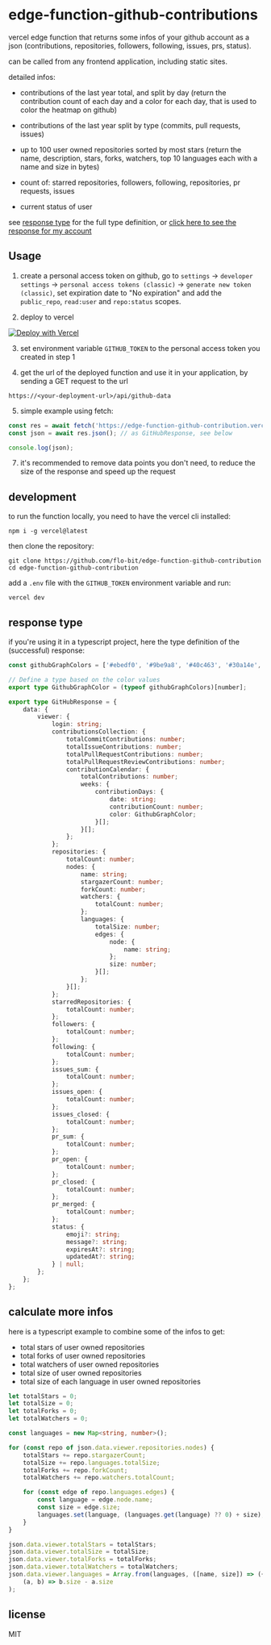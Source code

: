 # edge-function-github-contributions

vercel edge function that returns some infos of your github account as a json (contributions, repositories, followers, following, issues, prs, status).

can be called from any frontend application, including static sites.

detailed infos:

- contributions of the last year total, and split by day 
(return the contribution count of each day and a color for each day, that is used to color the heatmap on github)

- contributions of the last year split by type (commits, pull requests, issues)

- up to 100 user owned repositories sorted by most stars
(return the name, description, stars, forks, watchers, top 10 languages each with a name and size in bytes)

- count of: starred repositories, followers, following, repositories, pr requests, issues

- current status of user

see [response type](#response-type) for the full type definition, or [click here to see the response for my account](https://edge-function-github-contribution.vercel.app/api/github-data)

## Usage

1. create a personal access token on github, go to `settings` -> `developer settings` -> `personal access tokens (classic)` -> `generate new token (classic)`, set expiration date to "No expiration" and add the `public_repo`, `read:user` and `repo:status` scopes.

2. deploy to vercel 

[![Deploy with Vercel](https://vercel.com/button)](https://vercel.com/new/clone?repository-url=https%3A%2F%2Fgithub.com%2Fflo-bit%2Fedge-function-github-contribution&env=GITHUB_TOKEN)

3. set environment variable `GITHUB_TOKEN` to the personal access token you created in step 1

4. get the url of the deployed function and use it in your application, by sending a GET request to the url

```
https://<your-deployment-url>/api/github-data
```

5. simple example using fetch:

```js
const res = await fetch('https://edge-function-github-contribution.vercel.app/api/github-data');
const json = await res.json(); // as GitHubResponse, see below

console.log(json);
```

7. it's recommended to remove data points you don't need, to reduce the size of the response and speed up the request

## development

to run the function locally, you need to have the vercel cli installed:

```
npm i -g vercel@latest
```

then clone the repository:

```
git clone https://github.com/flo-bit/edge-function-github-contribution
cd edge-function-github-contribution
```

add a `.env` file with the `GITHUB_TOKEN` environment variable and run:

```
vercel dev
```

## response type

if you're using it in a typescript project, here the type definition of the (successful) response:

```ts
const githubGraphColors = ['#ebedf0', '#9be9a8', '#40c463', '#30a14e', '#216e39'] as const;

// Define a type based on the color values
export type GithubGraphColor = (typeof githubGraphColors)[number];

export type GitHubResponse = {
	data: {
		viewer: {
			login: string;
			contributionsCollection: {
				totalCommitContributions: number;
				totalIssueContributions: number;
				totalPullRequestContributions: number;
				totalPullRequestReviewContributions: number;
				contributionCalendar: {
					totalContributions: number;
					weeks: {
						contributionDays: {
							date: string;
							contributionCount: number;
							color: GithubGraphColor;
						}[];
					}[];
				};
			};
			repositories: {
				totalCount: number;
				nodes: {
					name: string;
					stargazerCount: number;
					forkCount: number;
					watchers: {
						totalCount: number;
					};
					languages: {
						totalSize: number;
						edges: {
							node: {
								name: string;
							};
							size: number;
						}[];
					};
				}[];
			};
			starredRepositories: {
				totalCount: number;
			};
			followers: {
				totalCount: number;
			};
			following: {
				totalCount: number;
			};
			issues_sum: {
				totalCount: number;
			};
			issues_open: {
				totalCount: number;
			};
			issues_closed: {
				totalCount: number;
			};
			pr_sum: {
				totalCount: number;
			};
			pr_open: {
				totalCount: number;
			};
			pr_closed: {
				totalCount: number;
			};
			pr_merged: {
				totalCount: number;
			};
			status: {
				emoji?: string;
				message?: string;
				expiresAt?: string;
				updatedAt?: string;
			} | null;
		};
	};
};
```

## calculate more infos

here is a typescript example to combine some of the infos to get:

- total stars of user owned repositories
- total forks of user owned repositories
- total watchers of user owned repositories
- total size of user owned repositories
- total size of each language in user owned repositories

```ts
let totalStars = 0;
let totalSize = 0;
let totalForks = 0;
let totalWatchers = 0;

const languages = new Map<string, number>();

for (const repo of json.data.viewer.repositories.nodes) {
    totalStars += repo.stargazerCount;
    totalSize += repo.languages.totalSize;
    totalForks += repo.forkCount;
    totalWatchers += repo.watchers.totalCount;

    for (const edge of repo.languages.edges) {
        const language = edge.node.name;
        const size = edge.size;
        languages.set(language, (languages.get(language) ?? 0) + size);
    }
}

json.data.viewer.totalStars = totalStars;
json.data.viewer.totalSize = totalSize;
json.data.viewer.totalForks = totalForks;
json.data.viewer.totalWatchers = totalWatchers;
json.data.viewer.languages = Array.from(languages, ([name, size]) => ({ name, size })).sort(
    (a, b) => b.size - a.size
);
```

## license

MIT